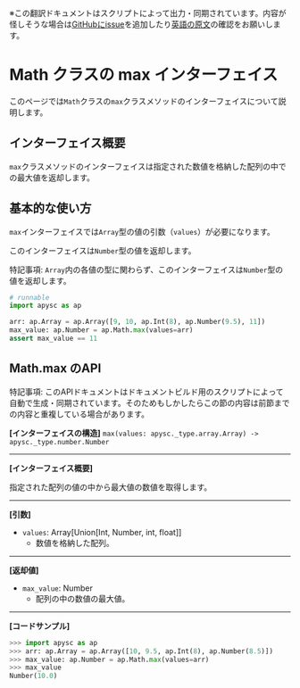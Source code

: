 <span class="inconspicuous-txt">※この翻訳ドキュメントはスクリプトによって出力・同期されています。内容が怪しそうな場合は<a href="https://github.com/simon-ritchie/apysc/issues" target="_blank">GitHubにissue</a>を追加したり[英語の原文](https://simon-ritchie.github.io/apysc/en/math_max.html)の確認をお願いします。</span>

# Math クラスの max インターフェイス

このページでは`Math`クラスの`max`クラスメソッドのインターフェイスについて説明します。

## インターフェイス概要

`max`クラスメソッドのインターフェイスは指定された数値を格納した配列の中での最大値を返却します。

## 基本的な使い方

`max`インターフェイスでは`Array`型の値の引数（`values`）が必要になります。

このインターフェイスは`Number`型の値を返却します。

特記事項: `Array`内の各値の型に関わらず、このインターフェイスは`Number`型の値を返却します。

```py
# runnable
import apysc as ap

arr: ap.Array = ap.Array([9, 10, ap.Int(8), ap.Number(9.5), 11])
max_value: ap.Number = ap.Math.max(values=arr)
assert max_value == 11
```

## Math.max のAPI

<span class="inconspicuous-txt">特記事項: このAPIドキュメントはドキュメントビルド用のスクリプトによって自動で生成・同期されています。そのためもしかしたらこの節の内容は前節までの内容と重複している場合があります。</span>

**[インターフェイスの構造]** `max(values: apysc._type.array.Array) -> apysc._type.number.Number`<hr>

**[インターフェイス概要]**

指定された配列の値の中から最大値の数値を取得します。<hr>

**[引数]**

- `values`: Array[Union[Int, Number, int, float]]
  - 数値を格納した配列。

<hr>

**[返却値]**

- `max_value`: Number
  - 配列の中の数値の最大値。

<hr>

**[コードサンプル]**

```py
>>> import apysc as ap
>>> arr: ap.Array = ap.Array([10, 9.5, ap.Int(8), ap.Number(8.5)])
>>> max_value: ap.Number = ap.Math.max(values=arr)
>>> max_value
Number(10.0)
```